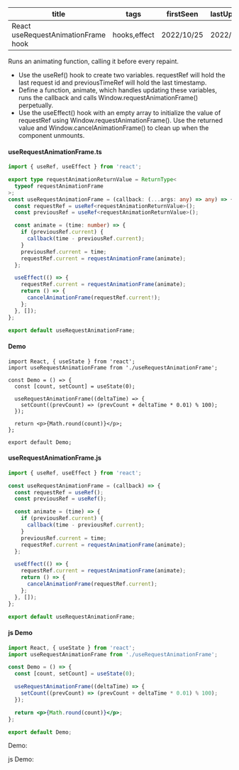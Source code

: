 | title                               | tags         | firstSeen  | lastUpdated |
| ----------------------------------- | ------------ | ---------- | ----------- |
| React useRequestAnimationFrame hook | hooks,effect | 2022/10/25 | 2022/10/25  |

Runs an animating function, calling it before every repaint.

- Use the useRef() hook to create two variables. requestRef will hold the last request id and previousTimeRef will hold the last timestamp.
- Define a function, animate, which handles updating these variables, runs the callback and calls Window.requestAnimationFrame() perpetually.
- Use the useEffect() hook with an empty array to initialize the value of requestRef using Window.requestAnimationFrame(). Use the returned value and Window.cancelAnimationFrame() to clean up when the component unmounts.

#### useRequestAnimationFrame.ts

```ts
import { useRef, useEffect } from 'react';

export type requestAnimationReturnValue = ReturnType<
  typeof requestAnimationFrame
>;
const useRequestAnimationFrame = (callback: (...args: any) => any) => {
  const requestRef = useRef<requestAnimationReturnValue>();
  const previousRef = useRef<requestAnimationReturnValue>();

  const animate = (time: number) => {
    if (previousRef.current) {
      callback(time - previousRef.current);
    }
    previousRef.current = time;
    requestRef.current = requestAnimationFrame(animate);
  };

  useEffect(() => {
    requestRef.current = requestAnimationFrame(animate);
    return () => {
      cancelAnimationFrame(requestRef.current!);
    };
  }, []);
};

export default useRequestAnimationFrame;
```

#### Demo

```tsx | pure
import React, { useState } from 'react';
import useRequestAnimationFrame from './useRequestAnimationFrame';

const Demo = () => {
  const [count, setCount] = useState(0);

  useRequestAnimationFrame((deltaTime) => {
    setCount((prevCount) => (prevCount + deltaTime * 0.01) % 100);
  });

  return <p>{Math.round(count)}</p>;
};

export default Demo;
```

#### useRequestAnimationFrame.js

```js
import { useRef, useEffect } from 'react';

const useRequestAnimationFrame = (callback) => {
  const requestRef = useRef();
  const previousRef = useRef();

  const animate = (time) => {
    if (previousRef.current) {
      callback(time - previousRef.current);
    }
    previousRef.current = time;
    requestRef.current = requestAnimationFrame(animate);
  };

  useEffect(() => {
    requestRef.current = requestAnimationFrame(animate);
    return () => {
      cancelAnimationFrame(requestRef.current);
    };
  }, []);
};

export default useRequestAnimationFrame;
```

#### js Demo

```jsx | pure
import React, { useState } from 'react';
import useRequestAnimationFrame from './useRequestAnimationFrame';

const Demo = () => {
  const [count, setCount] = useState(0);

  useRequestAnimationFrame((deltaTime) => {
    setCount((prevCount) => (prevCount + deltaTime * 0.01) % 100);
  });

  return <p>{Math.round(count)}</p>;
};

export default Demo;
```

Demo:

<code src="./Demo.tsx"></code>

js Demo:

<code src="./js/Demo.jsx"></code>
